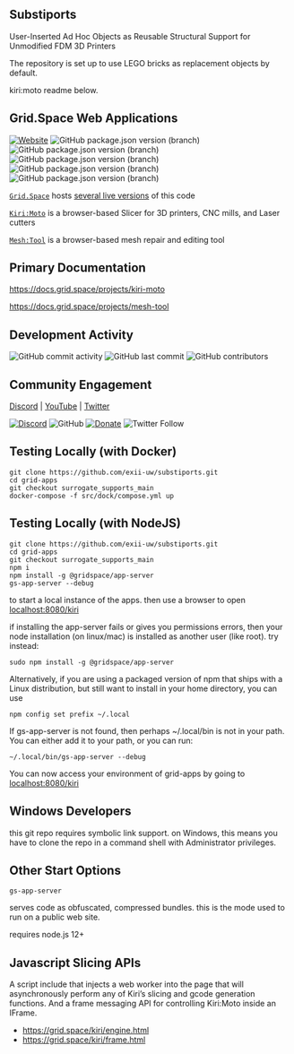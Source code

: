 ## Substiports

User-Inserted Ad Hoc Objects as Reusable Structural Support for Unmodified FDM 3D Printers

The repository is set up to use LEGO bricks as replacement objects by default.

kiri:moto readme below.

## Grid.Space Web Applications

[![Website](https://img.shields.io/website?url=https%3A%2F%2Fgrid.space%2F)](https://grid.space/kiri/)
![GitHub package.json version (branch)](https://img.shields.io/github/package-json/v/GridSpace/grid-apps/rel-2.6)
![GitHub package.json version (branch)](https://img.shields.io/github/package-json/v/GridSpace/grid-apps/rel-2.7)
![GitHub package.json version (branch)](https://img.shields.io/github/package-json/v/GridSpace/grid-apps/rel-2.8)
![GitHub package.json version (branch)](https://img.shields.io/github/package-json/v/GridSpace/grid-apps/rel-2.9)
![GitHub package.json version (branch)](https://img.shields.io/github/package-json/v/GridSpace/grid-apps/rel-3.0)

[`Grid.Space`](https://grid.space) hosts [several live versions](https://grid.space/choose) of this code

[`Kiri:Moto`](https://grid.space/kiri) is a browser-based Slicer for 3D printers, CNC mills, and Laser cutters

[`Mesh:Tool`](https://grid.space/mesh) is a browser-based mesh repair and editing tool

## Primary Documentation

https://docs.grid.space/projects/kiri-moto

https://docs.grid.space/projects/mesh-tool

## Development Activity

![GitHub commit activity](https://img.shields.io/github/commit-activity/w/GridSpace/grid-apps)
![GitHub last commit](https://img.shields.io/github/last-commit/GridSpace/grid-apps)
![GitHub contributors](https://img.shields.io/github/contributors/GridSpace/grid-apps)

## Community Engagement

[Discord](https://discord.com/invite/suyCCgr)
 | [YouTube](https://www.youtube.com/c/gridspace)
 | [Twitter](https://twitter.com/grid_space_3d)

[![Discord](https://img.shields.io/discord/688863523207774209)](https://discord.com/channels/688863523207774209/688863523211968535)
![GitHub](https://img.shields.io/github/license/GridSpace/grid-apps)
[![Donate](https://img.shields.io/badge/Donate-PayPal-green.svg)](https://paypal.me/gridspace3d?locale.x=en_US)
![Twitter Follow](https://img.shields.io/twitter/follow/grid_space_3d?label=follow&style=social)


## Testing Locally (with Docker)

```
git clone https://github.com/exii-uw/substiports.git
cd grid-apps
git checkout surrogate_supports_main
docker-compose -f src/dock/compose.yml up
```

## Testing Locally (with NodeJS)

```
git clone https://github.com/exii-uw/substiports.git
cd grid-apps
git checkout surrogate_supports_main
npm i
npm install -g @gridspace/app-server
gs-app-server --debug
```

to start a local instance of the apps. then use a browser to open
[localhost:8080/kiri](http://localhost:8080/kiri)

if installing the app-server fails or gives you permissions errors, then your node installation (on linux/mac) is installed as another user (like root). try instead:

```
sudo npm install -g @gridspace/app-server
```

Alternatively, if you are using a packaged version of npm that ships with
a Linux distribution, but still want to install in your home directory, you
can use

```
npm config set prefix ~/.local
```

If gs-app-server is not found, then perhaps ~/.local/bin is not in
your path. You can either add it to your path, or you can run:

```
~/.local/bin/gs-app-server --debug
```

You can now access your environment of grid-apps by going to
[localhost:8080/kiri](http://127.0.0.1:8080/kiri)

## Windows Developers

this git repo requires symbolic link support. on Windows, this means you have to clone the repo in a command shell with Administrator privileges.

## Other Start Options

```
gs-app-server
```
serves code as obfuscated, compressed bundles. this is the mode used to run on a public
web site.

requires node.js 12+

## Javascript Slicing APIs

A script include that injects a web worker into the page that will asynchronously perform any of Kiri’s slicing and gcode generation functions. And a frame messaging API for controlling Kiri:Moto inside an IFrame.

* https://grid.space/kiri/engine.html
* https://grid.space/kiri/frame.html
